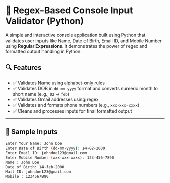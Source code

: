 # 🧪 Regex-Based Console Input Validator (Python)

A simple and interactive console application built using Python that validates user inputs like Name, Date of Birth, Email ID, and Mobile Number using **Regular Expressions**. It demonstrates the power of regex and formatted output handling in Python.

## 🔍 Features

- ✅ Validates Name using alphabet-only rules
- ✅ Validates DOB in `dd-mm-yyyy` format and converts numeric month to short name (e.g., `02` → `feb`)
- ✅ Validates Gmail addresses using regex
- ✅ Validates and formats phone numbers (e.g., `xxx-xxx-xxxx`)
- ✅ Cleans and processes inputs for final formatted output

---

## 📂 Sample Inputs

```bash
Enter Your Name: John Doe
Enter Date of Birth (dd-mm-yyyy): 14-02-2000
Enter Email ID: johndoe123@gmail.com
Enter Mobile Number (xxx-xxx-xxxx): 123-456-7890
Name : John Doe
Date of Birth: 14-feb-2000
Mail ID: johndoe123@gmail.com
Mobile : 1234567890
